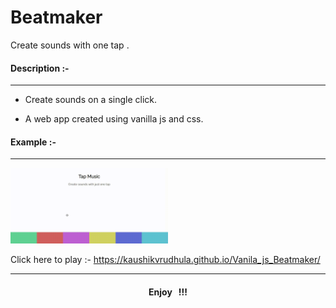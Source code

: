 # Beatmaker

Create sounds with one tap .

#### Description :-

---

* Create sounds on a single click. 
 
* A web app created using vanilla js and css. 

#### Example :-

---

<img  src="https://github.com/kaushikvrudhula/Vanila_js_Beatmaker/blob/master/src/demo.gif" width=50% >

Click here to play :- https://kaushikvrudhula.github.io/Vanila_js_Beatmaker/

---

####  <div align="center">Enjoy &nbsp; !!! <div>

